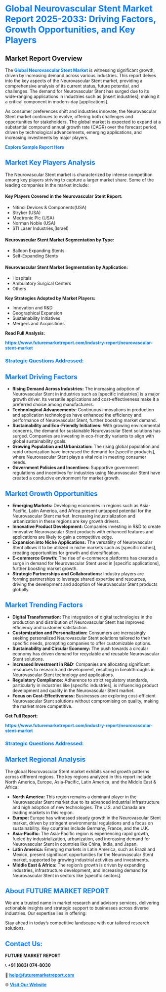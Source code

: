 <h1 style="color: #007BFF;">Global Neurovascular Stent Market Report 2025-2033: Driving Factors, Growth Opportunities, and Key Players</h1>

<section id="overview">
<h2>Market Report Overview</h2>
<p>The <a href="https://www.futuremarketreport.com/industry-report/neurovascular-stent-market" style="color: #007BFF; text-decoration: none;"><strong>Global Neurovascular Stent Market</strong></a> is witnessing significant growth, driven by increasing demand across various industries. This report delves into the key aspects of the Neurovascular Stent market, providing a comprehensive analysis of its current status, future potential, and challenges. The demand for Neurovascular Stent has surged due to its wide-ranging applications in industries such as [insert industries], making it a critical component in modern-day [applications].</p>
<p>As consumer preferences shift and industries innovate, the Neurovascular Stent market continues to evolve, offering both challenges and opportunities for stakeholders. The global market is expected to expand at a substantial compound annual growth rate (CAGR) over the forecast period, driven by technological advancements, emerging applications, and increasing investments by major players.</p>
</section>

<section id="overview">
<p><a href="https://www.futuremarketreport.com/request-sample/reportId=37270" style="color: #007BFF; text-decoration: none;"><strong>Explore Sample Report Here</strong></a></p>
</section>

<section id="key-players">
<h2 style="color: #007BFF;">Market Key Players Analysis</h2>
<p>The Neurovascular Stent market is characterized by intense competition among key players striving to capture a larger market share. Some of the leading companies in the market include:</p>
<h4>Key Players Covered in the Neurovascular Stent Report:</h4>
<ul><li>Nitinol Devices &amp; Components(USA)</li><li>Stryker (USA)</li><li>Medtronic Plc (USA)</li><li>Norman Noble (USA)</li><li>STI Laser Industries,(Israel)</li></ul>
<h4>Neurovascular Stent Market Segmentation by Type:</h4>
<ul><li>Balloon Expanding Stents</li><li>Self-Expanding Stents</li></ul>

<h4>Neurovascular Stent Market Segmentation by Application:</h4>
<ul><li>Hospitals</li><li>Ambulatory Surgical Centers</li><li>Others</li></ul>
<p><strong>Key Strategies Adopted by Market Players:</strong></p>
<ul>
<li>Innovation and R&D</li>
<li>Geographical Expansion</li>
<li>Sustainability Initiatives</li>
<li>Mergers and Acquisitions</li>
</ul>
</section>

<section>
<p><strong>Read Full Analysis: </strong></p><a href="https://www.futuremarketreport.com/industry-report/neurovascular-stent-market" style="color: #007BFF; text-decoration: none;"><strong>https://www.futuremarketreport.com/industry-report/neurovascular-stent-market</strong></a>
<h3 style="color: #007BFF;">Strategic Questions Addressed:</h3>
</section>

<section id="driving-factors">
<h2 style="color: #007BFF;">Market Driving Factors</h2>
<ul>
<li><strong>Rising Demand Across Industries:</strong> The increasing adoption of Neurovascular Stent in industries such as [specific industries] is a major growth driver. Its versatile applications and cost-effectiveness make it a preferred choice among manufacturers.</li>
<li><strong>Technological Advancements:</strong> Continuous innovations in production and application technologies have enhanced the efficiency and performance of Neurovascular Stent, further boosting market demand.</li>
<li><strong>Sustainability and Eco-Friendly Initiatives:</strong> With growing environmental concerns, the demand for sustainable Neurovascular Stent solutions has surged. Companies are investing in eco-friendly variants to align with global sustainability goals.</li>
<li><strong>Growing Population and Urbanization:</strong> The rising global population and rapid urbanization have increased the demand for [specific products], where Neurovascular Stent plays a vital role in meeting consumer needs.</li>
<li><strong>Government Policies and Incentives:</strong> Supportive government regulations and incentives for industries using Neurovascular Stent have created a conducive environment for market growth.</li>
</ul>
</section>

<section id="growth-opportunities">
<h2 style="color: #007BFF;">Market Growth Opportunities</h2>
<ul>
<li><strong>Emerging Markets:</strong> Developing economies in regions such as Asia-Pacific, Latin America, and Africa present untapped potential for the Neurovascular Stent market. Increasing industrialization and urbanization in these regions are key growth drivers.</li>
<li><strong>Innovative Product Development:</strong> Companies investing in R&D to create innovative Neurovascular Stent products with enhanced features and applications are likely to gain a competitive edge.</li>
<li><strong>Expansion into Niche Applications:</strong> The versatility of Neurovascular Stent allows it to be utilized in niche markets such as [specific niches], creating opportunities for growth and diversification.</li>
<li><strong>E-commerce Growth:</strong> The rise of e-commerce platforms has created a surge in demand for Neurovascular Stent used in [specific applications], further boosting market growth.</li>
<li><strong>Strategic Partnerships and Collaborations:</strong> Industry players are forming partnerships to leverage shared expertise and resources, driving the development and adoption of Neurovascular Stent products globally.</li>
</ul>
</section>

<section id="trending-factors">
<h2 style="color: #007BFF;">Market Trending Factors</h2>
<ul>
<li><strong>Digital Transformation:</strong> The integration of digital technologies in the production and distribution of Neurovascular Stent has improved efficiency and customer satisfaction.</li>
<li><strong>Customization and Personalization:</strong> Consumers are increasingly seeking personalized Neurovascular Stent solutions tailored to their specific needs, prompting companies to offer customizable options.</li>
<li><strong>Sustainability and Circular Economy:</strong> The push towards a circular economy has driven demand for recyclable and reusable Neurovascular Stent solutions.</li>
<li><strong>Increased Investment in R&D:</strong> Companies are allocating significant resources to research and development, resulting in breakthroughs in Neurovascular Stent technology and applications.</li>
<li><strong>Regulatory Compliance:</strong> Adherence to strict regulatory standards, particularly in industries like [specific industries], is influencing product development and quality in the Neurovascular Stent market.</li>
<li><strong>Focus on Cost-Effectiveness:</strong> Businesses are exploring cost-efficient Neurovascular Stent solutions without compromising on quality, making the market more competitive.</li>
</ul>
</section>

<section>
<p><strong>Get Full Report: </strong></p><a href="https://www.futuremarketreport.com/industry-report/neurovascular-stent-market" style="color: #007BFF; text-decoration: none;"><strong>https://www.futuremarketreport.com/industry-report/neurovascular-stent-market</strong></a>
<h3 style="color: #007BFF;">Strategic Questions Addressed:</h3>
</section>


<section id="regional-analysis">
<h2 style="color: #007BFF;">Market Regional Analysis</h2>
<p>The global Neurovascular Stent market exhibits varied growth patterns across different regions. The key regions analyzed in this report include North America, Europe, Asia-Pacific, Latin America, and the Middle East & Africa:</p>
<ul>
<li><strong>North America:</strong> This region remains a dominant player in the Neurovascular Stent market due to its advanced industrial infrastructure and high adoption of new technologies. The U.S. and Canada are leading markets in this region.</li>
<li><strong>Europe:</strong> Europe has witnessed steady growth in the Neurovascular Stent market, driven by stringent environmental regulations and a focus on sustainability. Key countries include Germany, France, and the U.K.</li>
<li><strong>Asia-Pacific:</strong> The Asia-Pacific region is experiencing rapid growth, fueled by industrialization, urbanization, and increasing demand for Neurovascular Stent in countries like China, India, and Japan.</li>
<li><strong>Latin America:</strong> Emerging markets in Latin America, such as Brazil and Mexico, present significant opportunities for the Neurovascular Stent market, supported by growing industrial activities and investments.</li>
<li><strong>Middle East & Africa:</strong> The region’s growth is driven by expanding industries, infrastructure development, and increasing demand for Neurovascular Stent in sectors like [specific sectors].</li>
</ul>
</section>

<footer>
<h2 style="color: #007BFF;">About FUTURE MARKET REPORT</h2>
<p>We are a trusted name in market research and advisory services, delivering actionable insights and strategic support to businesses across diverse industries. Our expertise lies in offering:</p>

<p>Stay ahead in today’s competitive landscape with our tailored research solutions.</p>

<h2 style="color: #007BFF;">Contact Us:</h2>
<p><strong>FUTURE MARKET REPORT</strong></p>
<p>📞 <strong>+91 (883) 074-8030</strong></p>
<p>📧 <strong><a href="mailto:help@futuremarketreport.com" style="color: #007BFF;">help@futuremarketreport.com</a></strong></p>
<p>🌐 <strong><a href="https://www.futuremarketreport.com/" style="color: #007BFF;">Visit Our Website</a></strong></p>
</footer>